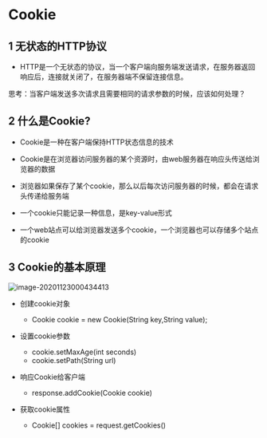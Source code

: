 # Cookie

## 1 无状态的HTTP协议

- HTTP是一个无状态的协议，当一个客户端向服务端发送请求，在服务器返回响应后，连接就关闭了，在服务器端不保留连接信息。

思考：当客户端发送多次请求且需要相同的请求参数的时候，应该如何处理？

## 2 什么是Cookie?

- Cookie是一种在客户端保持HTTP状态信息的技术

- Cookie是在浏览器访问服务器的某个资源时，由web服务器在响应头传送给浏览器的数据

- 浏览器如果保存了某个cookie，那么以后每次访问服务器的时候，都会在请求头传递给服务端

- 一个cookie只能记录一种信息，是key-value形式

- 一个web站点可以给浏览器发送多个cookie，一个浏览器也可以存储多个站点的cookie

## 3 Cookie的基本原理

![image-20201123000434413](https://yeyangshu-picgo.oss-cn-shanghai.aliyuncs.com/img/image-20201123000434413.png)

- 创建cookie对象
  - Cookie cookie = new Cookie(String key,String value);

- 设置cookie参数
  - cookie.setMaxAge(int seconds)
  - cookie.setPath(String url)

- 响应Cookie给客户端
  - response.addCookie(Cookie cookie)

- 获取cookie属性
  - Cookie[] cookies = request.getCookies()